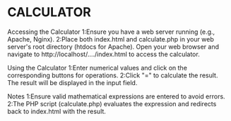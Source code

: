# CALCULATOR
Accessing the Calculator
1:Ensure you have a web server running (e.g., Apache, Nginx).
2:Place both index.html and calculate.php in your web server's root directory (htdocs for Apache).
Open your web browser and navigate to http://localhost/..../index.html to access the calculator.

Using the Calculator
1:Enter numerical values and click on the corresponding buttons for operations.
2:Click "=" to calculate the result.
The result will be displayed in the input field.

Notes
1:Ensure valid mathematical expressions are entered to avoid errors.
2:The PHP script (calculate.php) evaluates the expression and redirects back to index.html with the result.

